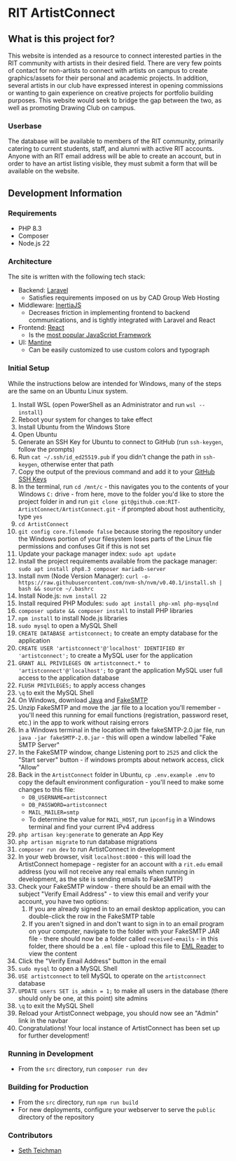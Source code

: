 # RIT ArtistConnect

## What is this project for?

This website is intended as a resource to connect interested parties in the RIT
community with artists in their desired field. There are very few points of contact for
non-artists to connect with artists on campus to create graphics/assets for their
personal and academic projects. In addition, several artists in our club have
expressed interest in opening commissions or wanting to gain experience on
creative projects for portfolio building purposes. This website would seek to bridge
the gap between the two, as well as promoting Drawing Club on campus.

### Userbase

The database will be available to members of the RIT community, primarily catering
to current students, staff, and alumni with active RIT accounts. Anyone with an RIT
email address will be able to create an account, but in order to have an artist listing
visible, they must submit a form that will be available on the website.

## Development Information

### Requirements

- PHP 8.3
- Composer
- Node.js 22

### Architecture

The site is written with the following tech stack:
- Backend: [Laravel](https://laravel.com)
  - Satisfies requirements imposed on us by CAD Group Web Hosting
- Middleware: [InertiaJS](https://inertiajs.com)
  - Decreases friction in implementing frontend to backend
    communications, and is tightly integrated with Laravel and React
- Frontend: [React](https://react.dev)
  - Is the [most popular JavaScript Framework](https://2024.stateofjs.com/en-US/libraries/front-end-frameworks/)
- UI: [Mantine](https://mantine.dev)
  - Can be easily customized to use custom colors and typograph

### Initial Setup

While the instructions below are intended for Windows, many of the steps are the same on an Ubuntu Linux system.

1. Install WSL (open PowerShell as an Administrator and run `wsl --install`)
2. Reboot your system for changes to take effect
3. Install Ubuntu from the Windows Store
4. Open Ubuntu
5. Generate an SSH Key for Ubuntu to connect to GitHub (run `ssh-keygen`, follow the prompts)
6. Run `cat ~/.ssh/id_ed25519.pub` if you didn't change the path in `ssh-keygen`, otherwise enter that path
7. Copy the output of the previous command and add it to your [GitHub SSH Keys](https://github.com/settings/ssh/new)
8. In the terminal, run `cd /mnt/c` - this navigates you to the contents of your Windows `C:` drive - from here, move to the folder you'd like to store the project folder in and run `git clone git@github.com:RIT-ArtistConnect/ArtistConnect.git` - if prompted about host authenticity, type `yes`
9. `cd ArtistConnect`
10. `git config core.filemode false` because storing the repository under the Windows portion of your filesystem loses parts of the Linux file permissions and confuses Git if this is not set
11. Update your package manager index: `sudo apt update`
12. Install the project requirements available from the package manager: `sudo apt install php8.3 composer mariadb-server`
13. Install nvm (Node Version Manager): `curl -o- https://raw.githubusercontent.com/nvm-sh/nvm/v0.40.1/install.sh | bash && source ~/.bashrc`
14. Install Node.js: `nvm install 22`
15. Install required PHP Modules: `sudo apt install php-xml php-mysqlnd`
16. `composer update && composer install` to install PHP libraries
17. `npm install` to install Node.js libraries
18. `sudo mysql` to open a MySQL Shell
19. `CREATE DATABASE artistconnect;` to create an empty database for the application
20. `CREATE USER 'artistconnect'@'localhost' IDENTIFIED BY 'artistconnect';` to create a MySQL user for the application
21. `GRANT ALL PRIVILEGES ON artistconnect.* to 'artistconnect'@'localhost';` to grant the application MySQL user full access to the application database
22. `FLUSH PRIVILEGES;` to apply access changes
23. `\q` to exit the MySQL Shell
24. On Windows, download [Java](https://www.java.com/en/download/) and [FakeSMTP](https://nilhcem.github.io/FakeSMTP/downloads/fakeSMTP-latest.zip)
25. Unzip FakeSMTP and move the .jar file to a location you'll remember - you'll need this running for email functions (registration, password reset, etc.) in the app to work without raising errors
26. In a Windows terminal in the location with the fakeSMTP-2.0.jar file, run `java -jar fakeSMTP-2.0.jar` - this will open a window labelled "Fake SMTP Server"
27. In the FakeSMTP window, change Listening port to `2525` and click the "Start server" button - if windows prompts about network access, click "Allow"
28. Back in the `ArtistConnect` folder in Ubuntu, `cp .env.example .env` to copy the default environment configuration - you'll need to make some changes to this file:
    - `DB_USERNAME=artistconnect`
    - `DB_PASSWORD=artistconnect`
    - `MAIL_MAILER=smtp`
    - To determine the value for `MAIL_HOST`, run `ipconfig` in a Windows terminal and find your current IPv4 address
29. `php artisan key:generate` to generate an App Key
30. `php artisan migrate` to run database migrations
31. `composer run dev` to run ArtistConnect in development
32. In your web browser, visit `localhost:8000` - this will load the ArtistConnect homepage - register for an account with a `rit.edu` email address (you will not receive any real emails when running in development, as the site is sending emails to FakeSMTP)
33. Check your FakeSMTP window - there should be an email with the subject "Verify Email Address" - to view this email and verify your account, you have two options:
    1. If you are already signed in to an email desktop application, you can double-click the row in the FakeSMTP table
    2. If you aren't signed in and don't want to sign in to an email program on your computer, navigate to the folder with your FakeSMTP JAR file - there should now be a folder called `received-emails` - in this folder, there should be a `.eml` file - upload this file to [EML Reader](https://www.emlreader.com) to view the content
34. Click the "Verify Email Address" button in the email
35. `sudo mysql` to open a MySQL Shell
36. `USE artistconnect` to tell MySQL to operate on the `artistconnect` database
37. `UPDATE users SET is_admin = 1;` to make all users in the database (there should only be one, at this point) site admins
38. `\q` to exit the MySQL Shell
39. Reload your ArtistConnect webpage, you should now see an "Admin" link in the navbar
40. Congratulations! Your local instance of ArtistConnect has been set up for further development!

### Running in Development

- From the `src` directory, run `composer run dev`

### Building for Production

- From the `src` directory, run `npm run build`
- For new deployments, configure your webserver to serve the `public` directory of the repository

### Contributors

- [Seth Teichman](https://github.com/smt5541)
